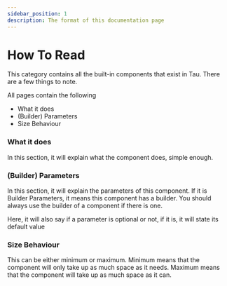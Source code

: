 ```yaml
---
sidebar_position: 1
description: The format of this documentation page
---
```


# How To Read

This category contains all the built-in components that exist in Tau. There are a few things to note.

All pages contain the following
- What it does
- (Builder) Parameters
- Size Behaviour

### What it does
In this section, it will explain what the component does, simple enough.

### (Builder) Parameters
In this section, it will explain the parameters of this component.
If it is Builder Parameters, it means this component has a builder.
You should always use the builder of a component if there is one.

Here, it will also say if a parameter is optional or not, if it is, it will state its default value

### Size Behaviour
This can be either minimum or maximum.
Minimum means that the component will only take up as much space as it needs.
Maximum means that the component will take up as much space as it can.
